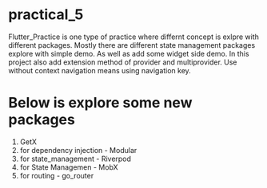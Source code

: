 # practical_5

Flutter_Practice is one type of practice where differnt concept is exlpre with different packages. Mostly there are different state management packages explore with simple demo. As well as add some widget side demo. In this project also add extension method of provider and multiprovider. Use without context navigation means using navigation key. 

# Below is explore some new packages 
 
 1. GetX
 2. for dependency injection - Modular
 3. for state_management - Riverpod
 4. for State Managemen - MobX
 5. for routing - go_router

 
 